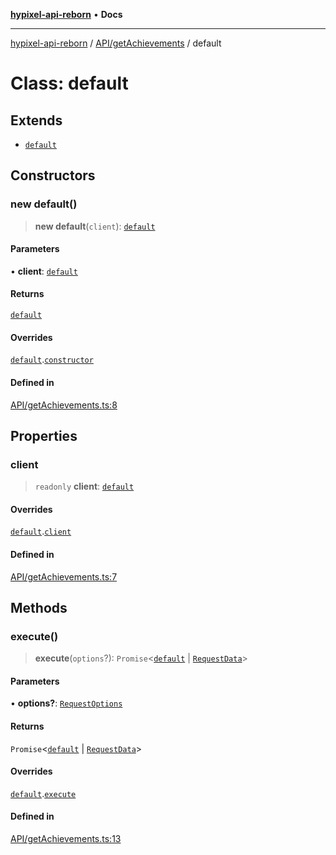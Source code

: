 [**hypixel-api-reborn**](../../../README.md) • **Docs**

***

[hypixel-api-reborn](../../../modules.md) / [API/getAchievements](../README.md) / default

# Class: default

## Extends

- [`default`](../../../Private/Endpoint/classes/default.md)

## Constructors

### new default()

> **new default**(`client`): [`default`](default.md)

#### Parameters

• **client**: [`default`](../../../Client/classes/default.md)

#### Returns

[`default`](default.md)

#### Overrides

[`default`](../../../Private/Endpoint/classes/default.md).[`constructor`](../../../Private/Endpoint/classes/default.md#constructors)

#### Defined in

[API/getAchievements.ts:8](https://github.com/Kathund/REBORN-docs-TEST/blob/226e7f6a62bb6bca87ef0828ac84e9098d59f860/src/API/getAchievements.ts#L8)

## Properties

### client

> `readonly` **client**: [`default`](../../../Client/classes/default.md)

#### Overrides

[`default`](../../../Private/Endpoint/classes/default.md).[`client`](../../../Private/Endpoint/classes/default.md#client)

#### Defined in

[API/getAchievements.ts:7](https://github.com/Kathund/REBORN-docs-TEST/blob/226e7f6a62bb6bca87ef0828ac84e9098d59f860/src/API/getAchievements.ts#L7)

## Methods

### execute()

> **execute**(`options`?): `Promise`\<[`default`](../../../structures/Static/Achievements/Achievements/classes/default.md) \| [`RequestData`](../../../Private/RequestHandler/classes/RequestData.md)\>

#### Parameters

• **options?**: [`RequestOptions`](../../../Private/RequestHandler/interfaces/RequestOptions.md)

#### Returns

`Promise`\<[`default`](../../../structures/Static/Achievements/Achievements/classes/default.md) \| [`RequestData`](../../../Private/RequestHandler/classes/RequestData.md)\>

#### Overrides

[`default`](../../../Private/Endpoint/classes/default.md).[`execute`](../../../Private/Endpoint/classes/default.md#execute)

#### Defined in

[API/getAchievements.ts:13](https://github.com/Kathund/REBORN-docs-TEST/blob/226e7f6a62bb6bca87ef0828ac84e9098d59f860/src/API/getAchievements.ts#L13)

